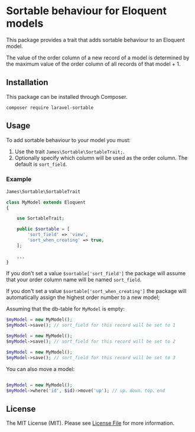 # Sortable behaviour for Eloquent models



This package provides a trait that adds sortable behaviour to an Eloquent model.

The value of the order column of a new record of a model is determined by the maximum value of the order column of all records of that model + 1.

## Installation

This package can be installed through Composer.

```
composer require laravel-sortable
```

## Usage

To add sortable behaviour to your model you must:
1. Use the trait `James\Sortable\SortableTrait;`.
2. Optionally specify which column will be used as the order column. The default is `sort_field`.

### Example

```php
James\Sortable\SortableTrait

class MyModel extends Eloquent
{

    use SortableTrait;

    public $sortable = [
        'sort_field' => 'view',
        'sort_when_creating' => true,
    ];
    
    ...
}
```

If you don't set a value `$sortable['sort_field']` the package will assume that your order column name will be named `sort_field`.

If you don't set a value `$sortable['sort_when_creating']` the package will automatically assign the highest order number to a new model;

Assuming that the db-table for `MyModel` is empty:

```php
$myModel = new MyModel();
$myModel->save(); // sort_field for this record will be set to 1

$myModel = new MyModel();
$myModel->save(); // sort_field for this record will be set to 2

$myModel = new MyModel();
$myModel->save(); // sort_field for this record will be set to 3

```
You can also move a model:

```php

$myModel = new MyModel();
$myModel->where('id', $id)->move('up'); // up、down、top、end
```


## License

The MIT License (MIT). Please see [License File](LICENSE.md) for more information.

